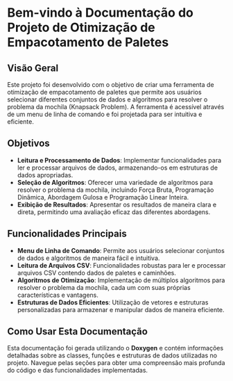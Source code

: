 # Bem-vindo à Documentação do Projeto de Otimização de Empacotamento de Paletes

## Visão Geral

Este projeto foi desenvolvido com o objetivo de criar uma ferramenta de otimização de empacotamento de paletes que permite aos usuários selecionar diferentes conjuntos de dados e algoritmos para resolver o problema da mochila (Knapsack Problem). A ferramenta é acessível através de um menu de linha de comando e foi projetada para ser intuitiva e eficiente.

## Objetivos

- **Leitura e Processamento de Dados**: Implementar funcionalidades para ler e processar arquivos de dados, armazenando-os em estruturas de dados apropriadas.
- **Seleção de Algoritmos**: Oferecer uma variedade de algoritmos para resolver o problema da mochila, incluindo Força Bruta, Programação Dinâmica, Abordagem Gulosa e Programação Linear Inteira.
- **Exibição de Resultados**: Apresentar os resultados de maneira clara e direta, permitindo uma avaliação eficaz das diferentes abordagens.

## Funcionalidades Principais

- **Menu de Linha de Comando**: Permite aos usuários selecionar conjuntos de dados e algoritmos de maneira fácil e intuitiva.
- **Leitura de Arquivos CSV**: Funcionalidades robustas para ler e processar arquivos CSV contendo dados de paletes e caminhões.
- **Algoritmos de Otimização**: Implementação de múltiplos algoritmos para resolver o problema da mochila, cada um com suas próprias características e vantagens.
- **Estruturas de Dados Eficientes**: Utilização de vetores e estruturas personalizadas para armazenar e manipular dados de maneira eficiente.

## Como Usar Esta Documentação

Esta documentação foi gerada utilizando o **Doxygen** e contém informações detalhadas sobre as classes, funções e estruturas de dados utilizadas no projeto. Navegue pelas seções para obter uma compreensão mais profunda do código e das funcionalidades implementadas.

